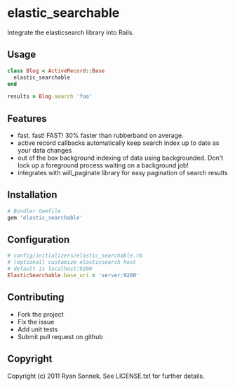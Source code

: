 # elastic_searchable

Integrate the elasticsearch library into Rails.

## Usage
```ruby
class Blog < ActiveRecord::Base
  elastic_searchable
end

results = Blog.search 'foo'
```

## Features

* fast. fast! FAST! 30% faster than rubberband on average.
* active record callbacks automatically keep search index up to date as your data changes
* out of the box background indexing of data using backgrounded.  Don't lock up a foreground process waiting on a background job!
* integrates with will_paginate library for easy pagination of search results

## Installation
```ruby
# Bundler Gemfile
gem 'elastic_searchable'
```

## Configuration
```ruby
# config/initializers/elastic_searchable.rb
# (optional) customize elasticsearch host
# default is localhost:9200
ElasticSearchable.base_uri = 'server:9200'
```

## Contributing
 
* Fork the project
* Fix the issue
* Add unit tests
* Submit pull request on github

## Copyright

Copyright (c) 2011 Ryan Sonnek. See LICENSE.txt for further details.

